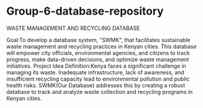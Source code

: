# Group-6-database-repository
WASTE MANAGEMENT AND RECYCLING DATABASE

Goal:To develop a database system, "SWMK", that facilitates sustainable waste management and recycling practices in Kenyan cities. 
This database will empower city officials, environmental agencies, and citizens to track progress, make data-driven decisions, and optimize waste management initiatives.
 Project Idea Definition:Kenya faces a significant challenge in managing its waste.
 Inadequate infrastructure, lack of awareness, and insufficient recycling capacity lead to environmental pollution and public health risks.
 SWMK(Our Database) addresses this by creating a robust database to track and analyze waste collection and recycling programs in Kenyan cities. 
 
